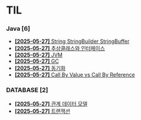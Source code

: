 # TIL
 
### Java [6]
- [**[2025-05-27]**  String StringBuilder StringBuffer](https://github.com/A-lass/TIL/blob/main/Java/String_StringBuilder_StringBuffer.md)
- [**[2025-05-27]**  추상클래스와 인터페이스](https://github.com/A-lass/TIL/blob/main/Java/추상클래스와_인터페이스.md)
- [**[2025-05-27]**  JVM](https://github.com/A-lass/TIL/blob/main/Java/JVM.md)
- [**[2025-05-27]**  GC](https://github.com/A-lass/TIL/blob/main/Java/GC.md)
- [**[2025-05-27]**  동기화](https://github.com/A-lass/TIL/blob/main/Java/동기화.md)
- [**[2025-05-27]**  Call By Value vs Call By Reference](https://github.com/A-lass/TIL/blob/main/Java/Call_By_Value_vs_Call_By_Reference.md)
### DATABASE [2]
- [**[2025-05-27]**  관계 데이터 모델](https://github.com/A-lass/TIL/blob/main/DATABASE/관계_데이터_모델.md)
- [**[2025-05-27]**  트랜잭션](https://github.com/A-lass/TIL/blob/main/DATABASE/트랜잭션.md)
